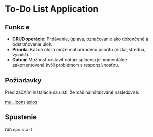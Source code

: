 # To-Do List Application

## Funkcie

- **CRUD operácie**: Pridávanie, úprava, označovanie ako dokončené a odstraňovanie úloh.
- **Priorita**: Každá úloha môže mať priradenú prioritu (nízka, stredná, vysoká).
- **Dátum**: Možnosť nastaviť dátum splnenia je momentálne zakomentovaná kvôli problémom s responzívnosťou.

## Požiadavky

Pred začatím inštalácie sa uisti, že máš nainštalované nasledovné:

[mui_icons](https://mui.com/material-ui/getting-started/installation/)
[axios](https://www.npmjs.com/package/axios)

## Spustenie

run `npm start`
